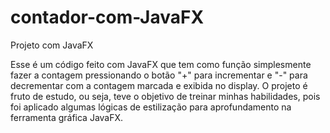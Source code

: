 # contador-com-JavaFX
Projeto com JavaFX

Esse é um código feito com JavaFX que tem como função simplesmente fazer a contagem pressionando o botão "+" para incrementar e "-" para decrementar com a contagem marcada e exibida no display. O projeto é fruto de estudo, ou seja, teve o objetivo de treinar minhas habilidades, pois foi aplicado algumas lógicas de estilização para aprofundamento na ferramenta gráfica JavaFX.
